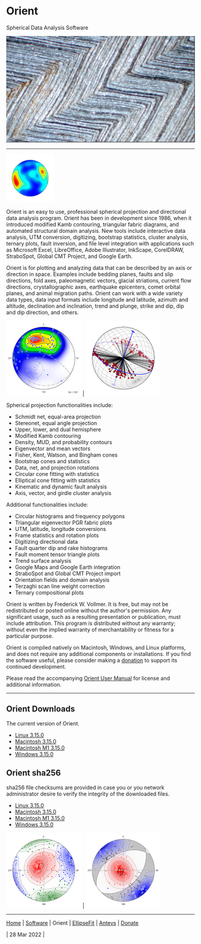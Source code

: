 # Orient 
Spherical Data Analysis Software

![Noxon](images/Noxon.jpg)

---

![Orient](../images/OrientIcon.png)

Orient is an easy to use, professional spherical projection and directional data analysis program. Orient has been in development since 1986, when it introduced modified Kamb contouring, triangular fabric diagrams, and automated structural domain analysis. New tools include interactive data analysis, UTM conversion, digitizing, bootstrap statistics, cluster analysis, ternary plots, fault inversion, and file level integration with applications such as Microsoft Excel, LibreOffice, Adobe Illustrator, InkScape, CorelDRAW, StraboSpot, Global CMT Project, and Google Earth.

Orient is for plotting and analyzing data that can be described by an axis or direction in space. Examples include bedding planes, faults and slip directions, fold axes, paleomagnetic vectors, glacial striations, current flow directions, crystallographic axes, earthquake epicenters, comet orbital planes, and animal migration paths. Orient can work with a wide variety data types, data input formats include longitude and latitude, azimuth and altitude, declination and inclination, trend and plunge, strike and dip, dip and dip direction, and others.

![Paleomag](images/PaleoMag.png) | ![Folds](images/BearValley.png)


Spherical projection functionalities include:

* Schmidt net, equal-area projection
* Stereonet, equal angle projection
* Upper, lower, and dual hemisphere 
* Modified Kamb contouring 
* Density, MUD, and probability contours
* Eigenvector and mean vectors
* Fisher, Kent, Watson, and Bingham cones
* Bootstrap cones and statistics
* Data, net, and projection rotations
* Circular cone fitting with statistics
* Elliptical cone fitting with statistics
* Kinematic and dynamic fault analysis
* Axis, vector, and girdle cluster analysis

Additional functionalities include:

* Circular histograms and frequency polygons
* Triangular eigenvector PGR fabric plots
* UTM, latitude, longitude conversions
* Frame statistics and rotation plots
* Digitizing directional data
* Fault quarter dip and rake histograms
* Fault moment tensor triangle plots
* Trend surface analysis
* Google Maps and Google Earth integration	
* StraboSpot and Global CMT Project import	
* Orientation fields and domain analysis
* Terzaghi scan line weight correction
* Ternary compositional plots

Orient is written by Frederick W. Vollmer. It is free, but may not be redistributed or posted online without the author's permission. Any significant usage, such as a resulting presentation or publication, must include attribution. This program is distributed without any warranty; without even the implied warranty of merchantability or fitness for a particular purpose. 

Orient is compiled natively on Macintosh, Windows, and Linux platforms, and does not require any additional components or installations. If you find the software useful, please consider making a [donation](../donate/) to support its continued development. 

Please read the accompanying [Orient User Manual](https://www.frederickvollmer.com/orient/download/Orient_User_Manual.pdf) for license and additional information.

---

## Orient Downloads

The current version of Orient.

* [Linux 3.15.0](http://www.frederickvollmer.com/orient/download.php?file=Orient_3.15.0_Lin.tar.gz)
* [Macintosh 3.15.0](http://www.frederickvollmer.com/orient/download.php?file=Orient_3.15.0_Mac.dmg)
* [Macintosh M1 3.15.0](http://www.frederickvollmer.com/orient/download.php?file=Orient_3.15.0_Mac-Arm.dmg)
* [Windows 3.15.0](http://www.frederickvollmer.com/orient/download.php?file=Orient_3.15.0_Win.zip) 

## Orient sha256

sha256 file checksums are provided in case you or you network administrator desire to verify the integrity of the downloaded files. 

* [Linux 3.15.0](http://www.frederickvollmer.com/orient/download.php?file=Orient_3.15.0_Lin.tar.gz.sha256) 
* [Macintosh 3.15.0](http://www.frederickvollmer.com/orient/download.php?file=Orient_3.15.0_Mac.dmg.sha256) 
* [Macintosh M1 3.15.0](http://www.frederickvollmer.com/orient/download.php?file=Orient_3.15.0_Mac-Arm.dmg.sha256) 
* [Windows 3.15.0](http://www.frederickvollmer.com/orient/download.php?file=Orient_3.15.0_Win.zip.sha256) 

![Cluster](images/SMCluster_200.png) | ![Faults](images/AKine_200.png)

--- 

[Home](../) | [Software](../software/) | Orient | [EllipseFit](../ellipsefit/) | [Antevs](../antevs/) | [Donate](../donate/)	

| 28 Mar 2022 |

